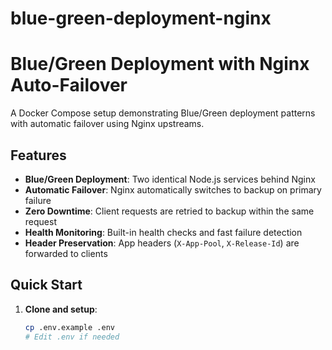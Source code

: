 # blue-green-deployment-nginx
# Blue/Green Deployment with Nginx Auto-Failover

A Docker Compose setup demonstrating Blue/Green deployment patterns with automatic failover using Nginx upstreams.

## Features

- **Blue/Green Deployment**: Two identical Node.js services behind Nginx
- **Automatic Failover**: Nginx automatically switches to backup on primary failure
- **Zero Downtime**: Client requests are retried to backup within the same request
- **Health Monitoring**: Built-in health checks and fast failure detection
- **Header Preservation**: App headers (`X-App-Pool`, `X-Release-Id`) are forwarded to clients

## Quick Start

1. **Clone and setup**:
   ```bash
   cp .env.example .env
   # Edit .env if needed
